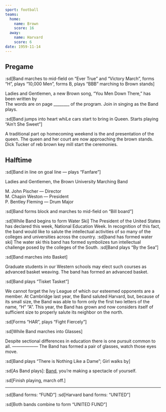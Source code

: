 ```yaml
---
sport: football
teams:
  home:
    name: Brown
    score: 16
  away:
    name: Harvard
    score: 6
date: 1959-11-14
---
```


## Pregame

:sd[Band marches to mid-field on “Ever True” and “Victory March”, forms “H”, plays “10,000 Men”, forms B, plays “BBB” marching to Brown stands]

Ladies and Gentlemen, a new Brown song, “You Men Down There,” has been written by\
The words are on page \_\_\_\_\_\_\_\_ of the program. Join in singing as the Band plays.

:sd[Band jumps into heart whiLe cars start to bring in Queen. Starts playing “Ain’t She Sweet”]

A traditional part op homecoming weekend is the and presentation of the queen. The queen and her court are now approaching the brown stands. Dick Tucker of reb brown key mill start the ceremonies.

## Halftime

:sd[Band in line on goal line — plays “Fanfare”]

Ladies and Gentlemen, the Brown University Marching Band

M. John Pischer — Director\
M. Chapin Weston — President\
P. Bentley Fleming — Drum Major

:sd[Band forms block and marches to mid-field on “Bill board”]

:sd[While Band begins to form Water Ski] The President of the United States has declared this week, National Education Week. In recognition of this fact, the band would like to salute the intellectual activities of so many of the colleges and universities across the country. :sd[band has formed water ski] The water ski this band has formed symbolizes tun intellectual challenge posed by the colleges of the South. :sd[Band plays “By the Sea”]

:sd[Band marches into Basket]

Graduate students in our Western schools may elect such courses as advanced basket weaving. The band has formed an advanced basket.

:sd[Band plays “Tisket Tasket”]

We cannot forget the Ivy League of which our esteemed opponents are a member. At Cambridge last year, the Band saluted Harvard, but, because of its small size, the Band was able to form only the first two letters of the name, “H” “A”. This year, the Band has grown and now considers itself of sufficient size to properly salute its neighbor on the north.

:sd[Forms “HAR”, plays “Fight Fiercely”]

:sd[While Band marches into Glasses]

Despite sectional differences in education there is one pursuit common to all. —————— The Band has formed a pair of glasses, watch those eyes move.

:sd[Band plays “There is Nothing Like a Dame”; Girl walks by]

:sd[As Band plays]: <u>Band</u>, you’re making a spectacle of yourself.

:sd[Finish playing, march off.]

---

:sd[Band forms: “FUND”] :sd[Harvard band forms: “UNITED”]

:sd[Both bands combine to form “UNITED FUND”]
